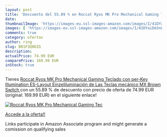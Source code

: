 ```yaml
---
layout: post
title: 'Descuento del 55.89 % en Roccat Ryos MK Pro Mechanical Gaming Tec'
date: 
thumbnailImage: 'https://images-eu.ssl-images-amazon.com/images/I/41DYaiDm3nL._SL200_.jpg'
images: [ 'https://images-eu.ssl-images-amazon.com/images/I/41DYaiDm3nL._SL200_.jpg' ]
comments: true
category: ofertas
author: ring
slug: B01F3Q86ZG
description:
actualPrice: 74.99 EUR
comparePrice: 169.99 EUR
inStock: true
---
```


Tienes [Roccat Ryos MK Pro Mechanical Gaming Teclado con per-Key Illumination  ES-Layout  Einzeliluminación de Las Teclas  mecánico MX Brown Switch ](https://www.amazon.es/dp/B01F3Q86ZG/?tag=tolees-21) con un 55.89 % de descuento con precio de oferta de 74.99 EUR (original: 169.99 EUR) en el siguiente enlace!

[![Roccat Ryos MK Pro Mechanical Gaming Tec](https://images-eu.ssl-images-amazon.com/images/I/41DYaiDm3nL._SL200_.jpg)](https://www.amazon.es/dp/B01F3Q86ZG/?tag=tolees-21)

[Accede a la oferta!!](https://www.amazon.es/dp/B01F3Q86ZG/?tag=tolees-21)

Links participate in Amazon Associate program and might generate a comission on qualifying sales


